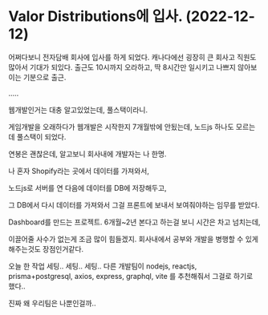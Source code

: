 # Valor Distributions에 입사. (2022-12-12)

어쩌다보니 전자담배 회사에 입사를 하게 되었다.
캐나다에선 굉장히 큰 회사고 직원도 많아서 기대가 되있다.
출근도 10시까지 오라하고, 딱 8시간만 일시키고 나쁘지 않아보이는 기분으로 출근.


.....

웹개발인거는 대충 알고있었는데, 풀스택이라니.

게임개발을 오래하다가 웹개발은 시작한지 7개월밖에 안됬는데, 노드js 하나도 모르는데 풀스택이 되었다.

연봉은 괜찮은데, 알고보니 회사내에 개발자는 나 한명.

나 혼자 Shopify라는 곳에서 데이터를 가져와서,

노드js로 서버를 연 다음에 데이터를 DB에 저장해두고,

그 DB에서 다시 데이터를 가져와서 그걸 프론트에 보내서 보여줘야하는 임무를 받았다.

Dashboard를 만드는 프로젝트. 6개월~2년 본다고 하는걸 보니 시간은 차고 넘치는데, 

이끌어줄 사수가 없는게 조금 많이 힘들겠지. 
회사내에서 공부와 개발을 병행할 수 있게 해주는것도 장점인거같다.

오늘 한 작업
세팅.. 세팅.. 세팅..
다른 개발팀이 nodejs, reactjs, prisma+postgresql, axios, express, graphql, vite 를 추천해줘서 그걸로 하기로 했다..

진짜 왜 우리팀은 나뿐인걸까..
